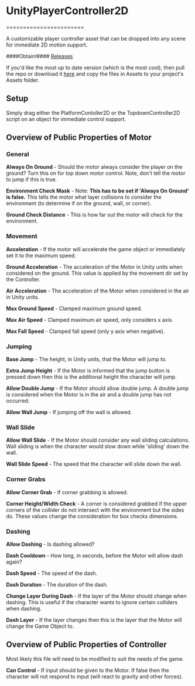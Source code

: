 # UnityPlayerController2D
=======================

A customizable player controller asset that can be dropped into any scene for immediate 2D motion support.

####Obtain!####
[Releases](https://github.com/cjddmut/Unity-2D-Player-Controller/releases)

If you'd like the most up to date version (which is the most cool), then pull the repo or download it [here](https://github.com/cjddmut/Unity-2D-Player-Controller/archive/develop.zip) and copy the files in Assets to your project's Assets folder.

## Setup

Simply drag either the PlatformContoller2D or the TopdownController2D script on an object for immediate control support. 

## Overview of Public Properties of Motor

### General ###

**Always On Ground** - Should the motor always consider the player on the ground? Turn this on for top down motor control. Note, don't tell the motor to jump if this is true.

**Environment Check Mask** - Note: **This has to be set if 'Always On Ground' is false.** This tells the motor what layer collisions to consider the environment (to determine if on the ground, wall, or corner).

**Ground Check Distance** - This is how far out the motor will check for the environment.  

### Movement ###

**Acceleration** - If the motor will accelerate the game object or immediately set it to the maximum speed.

**Ground Acceleration** - The acceleration of the Motor in Unity units when considered on the ground. This value is applied by the movement dir set by the Controller.

**Air Acceleration** - The acceleration of the Motor when considered in the air in Unity units.

**Max Ground Speed** - Clamped maximum ground speed.

**Max Air Speed** - Clamped maximum air speed, only considers x axis.

**Max Fall Speed** - Clamped fall speed (only y axis when negative).

### Jumping ###

**Base Jump** - The height, in Unity units, that the Motor will jump to.

**Extra Jump Height** - If the Motor is informed that the jump button is pressed down then this is the additional height the character will jump.

**Allow Double Jump** - If the Motor should allow double jump. A double jump is considered when the Motor is in the air and a double jump has not occurred. 

**Allow Wall Jump** - If jumping off the wall is allowed.

### Wall Slide ###

**Allow Wall Slide** - If the Motor should consider any wall sliding calculations. Wall sliding is when the character would slow down while 'sliding' down the wall.

**Wall Slide Speed** - The speed that the character will slide down the wall.

### Corner Grabs ###

**Allow Corner Grab** - If corner grabbing is allowed. 

**Corner Height/Width Check** - A corner is considered grabbed if the upper corners of the collider do not intersect with the environment but the sides do. These values change the consideration for box checks dimensions.

### Dashing ###

**Allow Dashing** - Is dashing allowed?

**Dash Cooldown** - How long, in seconds, before the Motor will allow dash again?

**Dash Speed** - The speed of the dash.

**Dash Duration** - The duration of the dash.

**Change Layer During Dash** - If the layer of the Motor should change when dashing. This is useful if the character wants to ignore certain colliders when dashing.

**Dash Layer** - If the layer changes then this is the layer that the Motor will change the Game Object to.

## Overview of Public Properties of Controller

Most likely this file will need to be modified to suit the needs of the game.

**Can Control** - If input should be given to the Motor. If false then the character will not respond to input (will react to gravity and other forces).

